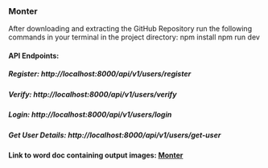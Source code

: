 ### Monter

After downloading and extracting the GitHub Repository run the following commands in your terminal in the project directory:
npm install
npm run dev

#### API Endpoints:

##### Register: http://localhost:8000/api/v1/users/register
##### Verify: http://localhost:8000/api/v1/users/verify
##### Login: http://localhost:8000/api/v1/users/login
##### Get User Details: http://localhost:8000/api/v1/users/get-user

#### Link to word doc containing output images: [Monter](https://docs.google.com/document/d/1j2MdNEaB505KuYnyZ3JsZFwU_qFEKPY2foxqtqxpUD8/edit?usp=sharing)
